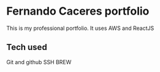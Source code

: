 # Fernando Caceres portfolio

This is my professional portfolio. It uses AWS and ReactJS

## Tech used

Git and github
SSH
BREW
